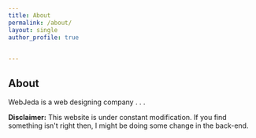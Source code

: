 ```yaml
---
title: About
permalink: /about/
layout: single
author_profile: true
      

---
```


## About

WebJeda is a web designing company
.
.
.

**Disclaimer:** This website is under constant modification.
If you find something isn't right then,
I might be doing some change in the back-end.
